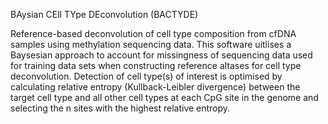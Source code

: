 BAysian CEll TYpe DEconvolution (BACTYDE)

Reference-based deconvolution of cell type composition from cfDNA samples using methylation sequencing data. This software uitlises a Baysesian approach to account for missingness of 
sequencing data used for training data sets when constructing reference altases for cell type deconvolution. Detection of cell type(s) of interest is optimised by calculating relative 
entropy (Kullback-Leibler divergence) between the target cell type and all other cell types at each CpG site in the genome and selecting the n sites with the highest relative entropy. 
